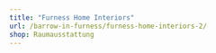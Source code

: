 ```yaml
---
title: "Furness Home Interiors"
url: /barrow-in-furness/furness-home-interiors-2/
shop: Raumausstattung
---
```

